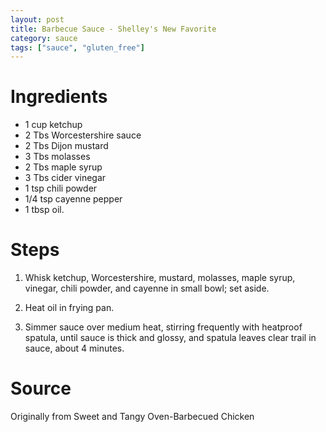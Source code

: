 ```yaml
---
layout: post
title: Barbecue Sauce - Shelley's New Favorite
category: sauce
tags: ["sauce", "gluten_free"]
---
```

# Ingredients

* 1	cup ketchup
* 2	Tbs Worcestershire sauce
* 2	Tbs Dijon mustard
* 3	Tbs molasses
* 2	Tbs maple syrup
* 3	Tbs cider vinegar
* 1	tsp chili powder
* 1/4	tsp cayenne pepper
* 1	tbsp oil.

# Steps

1.  Whisk ketchup, Worcestershire, mustard, molasses, maple syrup, vinegar, chili powder, and cayenne in small bowl; set aside.

2.  Heat oil in frying pan.  

3.  Simmer sauce over medium heat, stirring frequently with heatproof spatula, until sauce is thick and glossy, and spatula leaves clear trail in sauce, about 4 minutes. 

# Source

Originally from Sweet and Tangy Oven-Barbecued Chicken